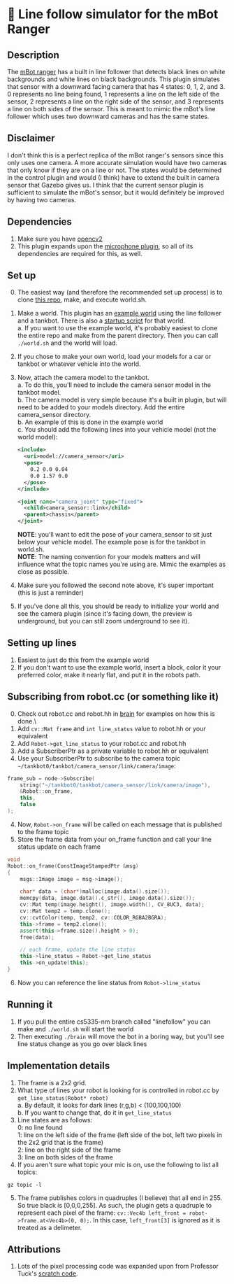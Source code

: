 # 🤖 Line follow simulator for the mBot Ranger
## Description
The [mBot ranger](https://www.makeblock.com/steam-kits/mbot-ranger) has a built in line follower that detects black lines on white backgrounds and white lines on black backgrounds. This plugin simulates that sensor with a downward facing camera that has 4 states: 0, 1, 2, and 3. 0 represents no line being found, 1 represents a line on the left side of the sensor, 2 represents a line on the right side of the sensor, and 3 represents a line on both sides of the sensor. This is meant to mimic the mBot's line follower which uses two downward cameras and has the same states.
## Disclaimer
I don't think this is a perfect replica of the mBot ranger's sensors since this only uses one camera. A more accurate simulation would have two cameras that only know if they are on a line or not. The states would be determined in the control plugin and would (I think) have to extend the built in camera sensor that Gazebo gives us. I think that the current sensor plugin is sufficient to simulate the mBot's sensor, but it would definitely be improved by having two cameras.
## Dependencies
1. Make sure you have [opencv2](https://opencv.org/opencv-2-4-8/)
2. This plugin expands upon the [microphone plugin](https://github.com/nbock/cs5335-nm/tree/plugins/plugins/microphone_control), so all of its dependencies are required for this, as well.

## Set up
0. The easiest way (and therefore the recommended set up process) is to clone [this repo](https://github.com/nbock/cs5335-nm/tree/linefollow), make, and execute world.sh.
1. Make a world. This plugin has an [example world](https://github.com/nbock/cs5335-nm/blob/linefollow/worlds/line.world) using the line follower and a tankbot. There is also a [startup script](https://github.com/nbock/cs5335-nm/blob/linefollow/world.sh) for that world.\
    a. If you want to use the example world, it's probably easiest to clone the entire repo and make from the parent directory. Then you can call `./world.sh` and the world will load.

2. If you chose to make your own world, load your models for a car or tankbot or whatever vehicle into the world.

3. Now, attach the camera model to the tankbot.\
    a. To do this, you'll need to include the camera sensor model in the tankbot model.\
    b. The camera model is very simple because it's a built in plugin, but will need to be added to your models directory. Add the entire camera_sensor directory.\
    b. An example of this is done in the example world\
    c. You should add the following lines into your vehicle model (not the world model):
    ```xml
    <include>
      <uri>model://camera_sensor</uri>
      <pose>
        0.2 0.0 0.04
        0.0 1.57 0.0
      </pose>
    </include>

    <joint name="camera_joint" type="fixed">
      <child>camera_sensor::link</child>
      <parent>chassis</parent>
    </joint>
    ```
    **NOTE**: you'll want to edit the pose of your camera_sensor to sit just below your vehicle model. The example pose is for the tankbot in world.sh.\
    **NOTE**: The naming convention for your models matters and will influence what the topic names you're using are. Mimic the examples as close as possible.

4. Make sure you followed the second note above, it's super important (this is just a reminder)
5. If you've done all this, you should be ready to initialize your world and see the camera plugin (since it's facing down, the preview is underground, but you can still zoom underground to see it).

## Setting up lines
1. Easiest to just do this from the example world
2. If you don't want to use the example world, insert a block, color it your preferred color, make it nearly flat, and put it in the robots path.


## Subscribing from robot.cc (or something like it)
0. Check out robot.cc and robot.hh in [brain](https://github.com/nbock/cs5335-nm/tree/linefollow/brain) for examples on how this is done.\
1. Add `cv::Mat frame` and `int line_status` value to robot.hh or your equivalent
2. Add `Robot->get_line_status` to your robot.cc and robot.hh
3. Add a SubscriberPtr as a private variable to robot.hh or equivalent
4. Use your SubscriberPtr to subscribe to the camera topic `~/tankbot0/tankbot/camera_sensor/link/camera/image`:
```cpp
frame_sub = node->Subscribe(
    string("~/tankbot0/tankbot/camera_sensor/link/camera/image"),
    &Robot::on_frame,
    this,
    false
);
```
4. Now, `Robot->on_frame` will be called on each message that is published to the frame topic
5. Store the frame data from your on_frame function and call your line status update on each frame
```cpp
void
Robot::on_frame(ConstImageStampedPtr &msg)
{
    msgs::Image image = msg->image();

    char* data = (char*)malloc(image.data().size());
    memcpy(data, image.data().c_str(), image.data().size());
    cv::Mat temp(image.height(), image.width(), CV_8UC3, data);
    cv::Mat temp2 = temp.clone();
    cv::cvtColor(temp, temp2, cv::COLOR_RGBA2BGRA);
    this->frame = temp2.clone();
    assert(this->frame.size().height > 0);
    free(data);

    // each frame, update the line status
    this->line_status = Robot->get_line_status
    this->on_update(this);
}
```
6. Now you can reference the line status from `Robot->line_status`

## Running it
1. If you pull the entire cs5335-nm branch called "linefollow" you can make and `./world.sh` will start the world
2. Then executing `./brain` will move the bot in a boring way, but you'll see line status change as you go over black lines

## Implementation details
1. The frame is a 2x2 grid.
2. What type of lines your robot is looking for is controlled in robot.cc by `get_line_status(Robot* robot)`\
    a. By default, it looks for dark lines (r,g,b) < (100,100,100)\
    b. If you want to change that, do it in `get_line_status`
3. Line states are as follows:\
    0: no line found\
    1: line on the left side of the frame (left side of the bot, left two pixels in the 2x2 grid that is the frame)\
    2: line on the right side of the frame\
    3: line on both sides of the frame
4. If you aren't sure what topic your mic is on, use the following to list all topics:
```terminal
gz topic -l
```
5. The frame publishes colors in quadruples (I believe) that all end in 255. So true black is [0,0,0,255]. As such, the plugin gets a quadruple to represent each pixel of the frame: `cv::Vec4b left_front = robot->frame.at<Vec4b>(0, 0);`. In this case, `left_front[3]` is ignored as it is treated as a delimeter.

## Attributions
1. Lots of the pixel processing code was expanded upon from Professor Tuck's [scratch code](https://github.com/NatTuck/scratch-2020-09/tree/master/5335/11/hw08).
